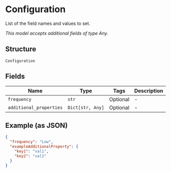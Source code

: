 
# Configuration

List of the field names and values to set.

*This model accepts additional fields of type Any.*

## Structure

`Configuration`

## Fields

| Name | Type | Tags | Description |
|  --- | --- | --- | --- |
| `frequency` | `str` | Optional | - |
| `additional_properties` | `Dict[str, Any]` | Optional | - |

## Example (as JSON)

```json
{
  "frequency": "Low",
  "exampleAdditionalProperty": {
    "key1": "val1",
    "key2": "val2"
  }
}
```

